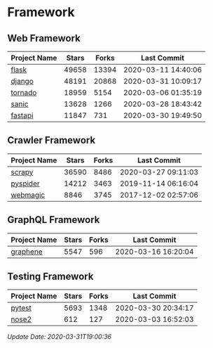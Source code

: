 # Framework

## Web Framework

| Project Name | Stars | Forks | Last Commit |
| ------------ | ----- | ----- | ----------- |
| [flask](https://github.com/pallets/flask) | 49658 | 13394 | 2020-03-11 14:40:06 |
| [django](https://github.com/django/django) | 48191 | 20868 | 2020-03-31 10:09:17 |
| [tornado](https://github.com/tornadoweb/tornado) | 18959 | 5154 | 2020-03-06 01:35:19 |
| [sanic](https://github.com/huge-success/sanic) | 13628 | 1266 | 2020-03-28 18:43:42 |
| [fastapi](https://github.com/tiangolo/fastapi) | 11847 | 731 | 2020-03-30 19:49:50 |

## Crawler Framework

| Project Name | Stars | Forks | Last Commit |
| ------------ | ----- | ----- | ----------- |
| [scrapy](https://github.com/scrapy/scrapy) | 36590 | 8486 | 2020-03-27 09:11:03 |
| [pyspider](https://github.com/binux/pyspider) | 14212 | 3463 | 2019-11-14 06:16:04 |
| [webmagic](https://github.com/code4craft/webmagic) | 8846 | 3745 | 2017-12-02 02:57:06 |

## GraphQL Framework

| Project Name | Stars | Forks | Last Commit |
| ------------ | ----- | ----- | ----------- |
| [graphene](https://github.com/graphql-python/graphene) | 5547 | 596 | 2020-03-16 16:20:04 |

## Testing Framework

| Project Name | Stars | Forks | Last Commit |
| ------------ | ----- | ----- | ----------- |
| [pytest](https://github.com/pytest-dev/pytest) | 5693 | 1348 | 2020-03-30 20:34:17 |
| [nose2](https://github.com/nose-devs/nose2) | 612 | 127 | 2020-03-03 16:52:03 |

*Update Date: 2020-03-31T19:00:36*